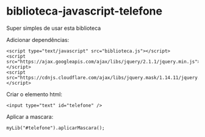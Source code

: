 # biblioteca-javascript-telefone

Super simples de usar esta biblioteca

Adicionar dependências:
```
<script type="text/javascript" src="biblioteca.js"></script>
<script src="https://ajax.googleapis.com/ajax/libs/jquery/2.1.1/jquery.min.js"></script>
<script src="https://cdnjs.cloudflare.com/ajax/libs/jquery.mask/1.14.11/jquery.mask.min.js"></script>
```

Criar o elemento html:
```
<input type="text" id="telefone" />
```

Aplicar a mascara:
```
myLib("#telefone").aplicarMascara();
```